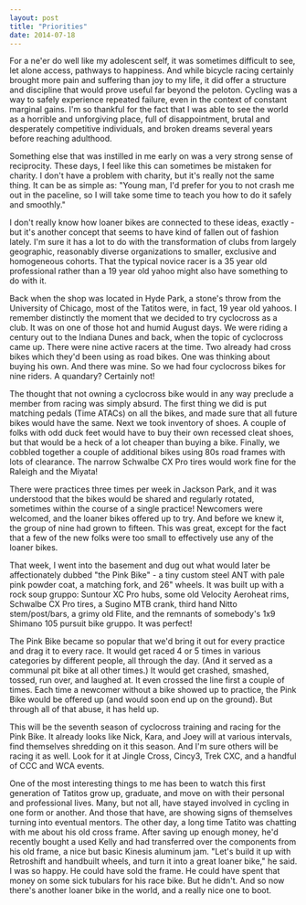 ```yaml
---
layout: post
title: "Priorities"
date: 2014-07-18
---
```


For a ne'er do well like my adolescent self, it was sometimes difficult to see, let alone access, pathways to happiness. And while bicycle racing certainly brought more pain and suffering than joy to my life, it did offer a structure and discipline that would prove useful far beyond the peloton. Cycling was a way to safely experience repeated failure, even in the context of constant marginal gains. I'm so thankful for the fact that I was able to see the world as a horrible and unforgiving place, full of disappointment, brutal and desperately competitive individuals, and broken dreams several years before reaching adulthood.

Something else that was instilled in me early on was a very strong sense of reciprocity. These days, I feel like this can sometimes be mistaken for charity. I don't have a problem with charity, but it's really not the same thing. It can be as simple as: "Young man, I'd prefer for you to not crash me out in the paceline, so I will take some time to teach you how to do it safely and smoothly."

I don't really know how loaner bikes are connected to these ideas, exactly - but it's another concept that seems to have kind of fallen out of fashion lately. I'm sure it has a lot to do with the transformation of clubs from largely geographic, reasonably diverse organizations to smaller, exclusive and homogeneous cohorts. That the typical novice racer is a 35 year old professional rather than a 19 year old yahoo might also have something to do with it.

Back when the shop was located in Hyde Park, a stone's throw from the University of Chicago, most of the Tatitos were, in fact, 19 year old yahoos. I remember distinctly the moment that we decided to try cyclocross as a club. It was on one of those hot and humid August days. We were riding a century out to the Indiana Dunes and back, when the topic of cyclocross came up. There were nine active racers at the time. Two already had cross bikes which they'd been using as road bikes. One was thinking about buying his own. And there was mine. So we had four cyclocross bikes for nine riders. A quandary? Certainly not!

The thought that not owning a cyclocross bike would in any way preclude a member from racing was simply absurd. The first thing we did is put matching pedals (Time ATACs) on all the bikes, and made sure that all future bikes would have the same. Next we took inventory of shoes. A couple of folks with odd duck feet would have to buy their own recessed cleat shoes, but that would be a heck of a lot cheaper than buying a bike. Finally, we cobbled together a couple of additional bikes using 80s road frames with lots of clearance. The narrow Schwalbe CX Pro tires would work fine for the Raleigh and the Miyata!

There were practices three times per week in Jackson Park, and it was understood that the bikes would be shared and regularly rotated, sometimes within the course of a single practice! Newcomers were welcomed, and the loaner bikes offered up to try. And before we knew it, the group of nine had grown to fifteen. This was great, except for the fact that a few of the new folks were too small to effectively use any of the loaner bikes.

That week, I went into the basement and dug out what would later be affectionately dubbed "the Pink Bike" - a tiny custom steel ANT with pale pink powder coat, a matching fork, and 26" wheels. It was built up with a rock soup gruppo: Suntour XC Pro hubs, some old Velocity Aeroheat rims, Schwalbe CX Pro tires, a Sugino MTB crank, third hand Nitto stem/post/bars, a grimy old Flite, and the remnants of somebody's 1x9 Shimano 105 pursuit bike gruppo. It was perfect!

The Pink Bike became so popular that we'd bring it out for every practice and drag it to every race. It would get raced 4 or 5 times in various categories by different people, all through the day. (And it served as a communal pit bike at all other times.) It would get crashed, smashed, tossed, run over, and laughed at. It even crossed the line first a couple of times. Each time a newcomer without a bike showed up to practice, the Pink Bike would be offered up (and would soon end up on the ground). But through all of that abuse, it has held up.

This will be the seventh season of cyclocross training and racing for the Pink Bike. It already looks like Nick, Kara, and Joey will at various intervals, find themselves shredding on it this season. And I'm sure others will be racing it as well. Look for it at Jingle Cross, Cincy3, Trek CXC, and a handful of CCC and WCA events.

One of the most interesting things to me has been to watch this first generation of Tatitos grow up, graduate, and move on with their personal and professional lives. Many, but not all, have stayed involved in cycling in one form or another. And those that have, are showing signs of themselves turning into eventual mentors. The other day, a long time Tatito was chatting with me about his old cross frame. After saving up enough money, he'd recently bought a used Kelly and had transferred over the components from his old frame, a nice but basic Kinesis aluminum jam. "Let's build it up with Retroshift and handbuilt wheels, and turn it into a great loaner bike," he said. I was so happy. He could have sold the frame. He could have spent that money on some sick tubulars for his race bike. But he didn't. And so now there's another loaner bike in the world, and a really nice one to boot.
